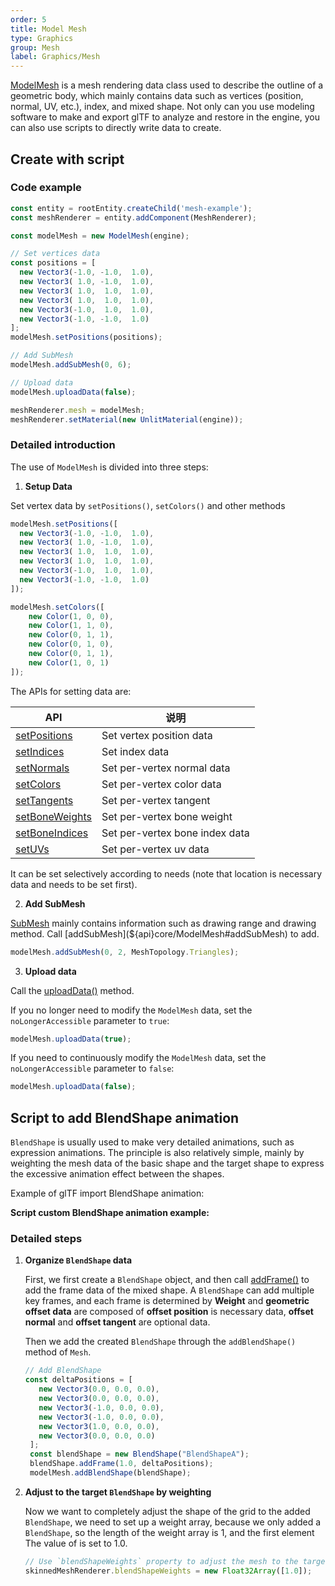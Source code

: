 ```yaml
---
order: 5
title: Model Mesh
type: Graphics
group: Mesh
label: Graphics/Mesh
---
```


[ModelMesh](${api}core/ModelMesh) is a mesh rendering data class used to describe the outline of a geometric body, which mainly contains data such as vertices (position, normal, UV, etc.), index, and mixed shape. Not only can you use modeling software to make and export glTF to analyze and restore in the engine, you can also use scripts to directly write data to create.

<playground src="obj-loader.ts"></playground>

## Create with script

### Code example

```typescript
const entity = rootEntity.createChild('mesh-example');
const meshRenderer = entity.addComponent(MeshRenderer);

const modelMesh = new ModelMesh(engine);

// Set vertices data
const positions = [
  new Vector3(-1.0, -1.0,  1.0),
  new Vector3( 1.0, -1.0,  1.0),
  new Vector3( 1.0,  1.0,  1.0),
  new Vector3( 1.0,  1.0,  1.0),
  new Vector3(-1.0,  1.0,  1.0),
  new Vector3(-1.0, -1.0,  1.0)
];
modelMesh.setPositions(positions);

// Add SubMesh
modelMesh.addSubMesh(0, 6);

// Upload data
modelMesh.uploadData(false);

meshRenderer.mesh = modelMesh;
meshRenderer.setMaterial(new UnlitMaterial(engine));
```

### Detailed introduction

The use of `ModelMesh` is divided into three steps:

1. **Setup Data**

Set vertex data by `setPositions()`, `setColors()` and other methods

```typescript
modelMesh.setPositions([
  new Vector3(-1.0, -1.0,  1.0),
  new Vector3( 1.0, -1.0,  1.0),
  new Vector3( 1.0,  1.0,  1.0),
  new Vector3( 1.0,  1.0,  1.0),
  new Vector3(-1.0,  1.0,  1.0),
  new Vector3(-1.0, -1.0,  1.0)
]);

modelMesh.setColors([
    new Color(1, 0, 0),
    new Color(1, 1, 0),
    new Color(0, 1, 1),
    new Color(0, 1, 0),
    new Color(0, 1, 1),
    new Color(1, 0, 1)
]);
```

The APIs for setting data are:

| API                                                   | 说明                           |
| ----------------------------------------------------- | ------------------------------ |
| [setPositions](${api}core/ModelMesh#setPositions)     | Set vertex position data       |
| [setIndices](${api}core/ModelMesh#setIndices)         | Set index data                 |
| [setNormals](${api}core/ModelMesh#setNormals)         | Set per-vertex normal data     |
| [setColors](${api}core/ModelMesh#setColors)           | Set per-vertex color data      |
| [setTangents](${api}core/ModelMesh#setTangents)       | Set per-vertex tangent         |
| [setBoneWeights](${api}core/ModelMesh#setBoneWeights) | Set per-vertex bone weight     |
| [setBoneIndices](${api}core/ModelMesh#setBoneIndices) | Set per-vertex bone index data |
| [setUVs](${api}core/ModelMesh#setUVs)                 | Set per-vertex uv data         |

It can be set selectively according to needs (note that location is necessary data and needs to be set first).

2. **Add SubMesh**

[SubMesh](${api}core/SubMesh) mainly contains information such as drawing range and drawing method. Call [addSubMesh](${api}core/ModelMesh#addSubMesh) to add.

```typescript
modelMesh.addSubMesh(0, 2, MeshTopology.Triangles);
```

3. **Upload data**

Call the [uploadData()](${api}core/ModelMesh#uploadData) method.

If you no longer need to modify the `ModelMesh` data, set the `noLongerAccessible` parameter to `true`:

```typescript
modelMesh.uploadData(true);
```

If you need to continuously modify the `ModelMesh` data, set the `noLongerAccessible` parameter to `false`:

```typescript
modelMesh.uploadData(false);
```

<playground src="model-mesh.ts"></playground>

## Script to add BlendShape animation

`BlendShape` is usually used to make very detailed animations, such as expression animations. The principle is also relatively simple, mainly by weighting the mesh data of the basic shape and the target shape to express the excessive animation effect between the shapes.

Example of glTF import BlendShape animation:
<playground src="skeleton-animation-blendShape.ts"></playground>

**Script custom BlendShape animation example:**
<playground src="skeleton-animation-customBlendShape.ts"></playground>

### Detailed steps

1. **Organize `BlendShape` data**

   First, we first create a `BlendShape` object, and then call [addFrame()](${api}core/ModelMesh#addFrame) to add the frame data of the mixed shape. A `BlendShape` can add multiple key frames, and each frame is determined by **Weight** and **geometric offset data** are composed of **offset position** is necessary data, **offset normal** and **offset tangent** are optional data.

   Then we add the created `BlendShape` through the `addBlendShape()` method of `Mesh`.

   ```typescript
   // Add BlendShape
   const deltaPositions = [
      new Vector3(0.0, 0.0, 0.0),
      new Vector3(0.0, 0.0, 0.0),
      new Vector3(-1.0, 0.0, 0.0),
      new Vector3(-1.0, 0.0, 0.0),
      new Vector3(1.0, 0.0, 0.0),
      new Vector3(0.0, 0.0, 0.0)
    ];
    const blendShape = new BlendShape("BlendShapeA");
    blendShape.addFrame(1.0, deltaPositions);
    modelMesh.addBlendShape(blendShape);
   ```

   

2. **Adjust to the target `BlendShape` by weighting**

   Now we want to completely adjust the shape of the grid to the added `BlendShape`, we need to set up a weight array, because we only added a `BlendShape`, so the length of the weight array is 1, and the first element The value of is set to 1.0.

   ```typescript
   // Use `blendShapeWeights` property to adjust the mesh to the target BlendShape
   skinnedMeshRenderer.blendShapeWeights = new Float32Array([1.0]);
   ```

   
